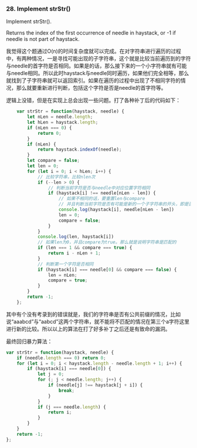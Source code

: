 ### 28. Implement strStr()



Implement strStr().

Returns the index of the first occurrence of needle in haystack, or -1 if needle is not part of haystack.

我觉得这个题通过O(n)的时间复杂度就可以完成。在对字符串进行遍历的过程中，有两种情况，一是寻找可能出现的子字符串，这个就是比较当前遍历到的字符与needle的首字符是否相同。如果是的话，那么接下来的一个小字符串就有可能与needle相同。所以此时haystack与needle同时遍历，如果他们完全相等，那么就找到了子字符串就可以返回索引。如果在遍历的过程中出现了不相同字符的情况，那么就要重新进行判断，包括这个字符是否是needle的首字符等。

逻辑上没错，但是在实现上总会出现一些问题。打了各种补丁后的代码如下：

```javascript
    var strStr = function(haystack, needle) {
        let nLen = needle.length;
        let hLen = haystack.length;
        if (nLen === 0) {
            return 0;
        }
        if (nLen) {
            return haystack.indexOf(needle);
        }
        let compare = false;
        let len = 0;
        for (let i = 0; i < hLen; i++) {
            // 比较字符串，比较nlen次
            if (--len > 0) {
                // 判断当前字符是否与needle中对应位置字符相同
                if (haystack[i] !== needle[nLen - len]) {
                    // 如果不相同的话，要重置len与compare
                    // 并且判断当前字符是否有可能是新的一个子字符串的开头，即是否与needle的子一个字符相同
                    console.log(haystack[i], needle[nLen - len])
                    len = 0;
                    compare = false;
                }
            }
            console.log(len, haystack[i])
            // 如果len为0，并且compare为true。那么就是说明字符串是匹配的
            if (len === 1 && compare === true) {
                return i - nLen + 1;
            }
            // 判断第一个字符是否相同
            if (haystack[i] === needle[0] && compare === false) {
                len = nLen;
                compare = true;
            }
        }
        return -1;
    };
```

其中有个没有考录到的错误就是，我们的字符串是否有公共前缀的情况，比如说“aaabcd”与“aabcd”这两个字符串，就不能将不匹配的情况在第三个a字符这里进行新的比较。所以以上的算法在打了好多补丁之后还是有致命的漏洞。

最终回归暴力算法：

```JavaScript
var strStr = function(haystack, needle) {
    if (needle.length === 0) return 0;
    for (let i = 0; i < haystack.length - needle.length + 1; i++) {
        if (haystack[i] === needle[0]) {
            let j = 0;
            for (; j < needle.length; j++) {
                if (needle[j] !== haystack[j + i]) {
                    break;
                }
            }
            if (j === needle.length) {
                return i;
            }
        }
    }
    return -1;
};
```
